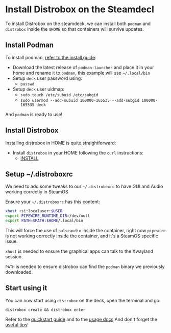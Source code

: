 # Install Distrobox on the Steamdecl

To install Distrobox on the steamdeck, we can install both `podman` and `distrobox`
inside the `$HOME` so that containers will survive updates.

## Install Podman

To install podman, [refer to the install guide](install_podman_static.md#):

- Download the latest release of `podman-launcher` and place it in your home and rename it to `podman`,
  this example will use `~/.local/bin`
- Setup `deck` user password using:
  - `passwd`
- Setup `deck` user uidmap:
  - `sudo touch /etc/subuid /etc/subgid`
  - `sudo usermod --add-subuid 100000-165535 --add-subgid 100000-165535 deck`

And `podman` is ready to use!

## Install Distrobox

Installing distrobox in HOME is quite straightforward:

- Install `distrobox` in your HOME following the `curl` instructions:
  - [INSTALL](../README.md#curl-or-wget)

## Setup ~/.distroboxrc

We need to add some tweaks to our `~/.distroboxrc` to have GUI and Audio working
correctly in SteamOS

Ensure your `~/.distroboxrc` has this content:

```sh
xhost +si:localuser:$USER
export PIPEWIRE_RUNTIME_DIR=/dev/null
export PATH=$PATH:$HOME/.local/bin
```

This will force the use of `pulseaudio` inside the container, right now `pipewire`
is not working correctly inside the container, and it's a SteamOS specific issue.

`xhost` is needed to ensure the graphical apps can talk to the Xwayland session.

`PATH` is needed to ensure distrobox can find the `podman` binary we previously
downloaded.

## Start using it

You can now start using `distrobox` on the deck, open the terminal and go:

`distrobox create && distrobox enter`

Refer to the [quickstart guide](../README.md#quick-start) and to the [usage docs](../usage/usage.md)
And don't forget the [useful tips](../useful_tips.md)!
